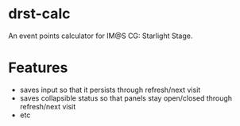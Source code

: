 # drst-calc
An event points calculator for IM@S CG: Starlight Stage.

# Features
* saves input so that it persists through refresh/next visit
* saves collapsible status so that panels stay open/closed through refresh/next visit
* etc
